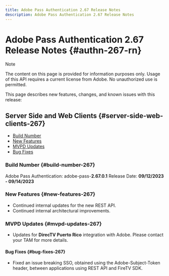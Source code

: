 ```yaml
---
title: Adobe Pass Authentication 2.67 Release Notes
description: Adobe Pass Authentication 2.67 Release Notes
---
```

# Adobe Pass Authentication 2.67 Release Notes {#authn-267-rn}

>[!NOTE]
>
>The content on this page is provided for information purposes only. Usage of this API requires a current license from Adobe. No unauthorized use is permitted.

This page describes new features, changes, and known issues with this release:

## Server Side and Web Clients {#server-side-web-clients-267}

* [Build Number](#build-number-267)
* [New Features](#new-features-267)
* [MVPD Updates](#mvpd-updates-267)
* [Bug Fixes](#bug-fixes-267)

### Build Number {#build-number-267}

Adobe Pass Authentication: adobe-pass-**2.67.0.1**
Release Date: **09/12/2023 - 09/14/2023** 

### New Features {#new-features-267}

* Continued internal updates for the new REST API.
* Continued internal architectural improvements.

### MVPD Updates {#mvpd-updates-267}

* Updates for **DirecTV Puerto Rico** integration with Adobe. Please contact your TAM for more details.
 
#### Bug Fixes {#bug-fixes-267}

* Fixed an issue breaking SSO, obtained using the Adobe-Subject-Token header, between applications using REST API and FireTV SDK.
